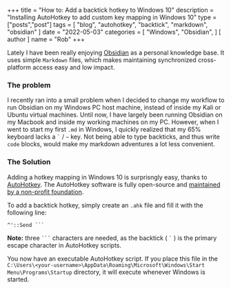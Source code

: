 +++
title = "How to: Add a backtick hotkey to Windows 10"
description = "Installing AutoHotkey to add custom key mapping in Windows 10"
type = ["posts","post"]
tags = [
    "blog",
    "autohotkey",
    "backtick",
    "markdown",
    "obsidian"
]
date = "2022-05-03"
categories = [
    "Windows",
    "Obsidian",
]
[ author ]
  name = "Rob"
+++

Lately I have been really enjoying [Obsidian](https://obsidian.md/) as a personal knowledge base. It uses simple `Markdown` files, which makes maintaining synchronized cross-platform access easy and low impact. 

### The problem

I recently ran into a small problem when I decided to change my workflow to run Obsidian on my Windows PC host machine, instead of inside my Kali or Ubuntu virtual machines. Until now, I have largely been running Obsidian on my Macbook and inside my working machines on my PC. However, when I went to start my first `.md` in Windows, I quickly realized that my 65% keyboard lacks a `` ` `` / `~` key. Not being able to type backticks, and thus write `code` blocks, would make my markdown adventures a lot less convenient.

### The Solution

Adding a hotkey mapping in Windows 10 is surprisngly easy, thanks to [AutoHotkey](https://www.autohotkey.com/). The AutoHotkey software is fully open-source and [maintained by a non-profit foundation](https://autohotkey.com/foundation/history.html). 

To add a backtick hotkey, simply create an `.ahk` file and fill it with the following line: 
```
^'::Send ```
```
**Note:** three `` ``` `` characters are needed, as the backtick ( `` ` `` ) is the primary escape character in AutoHotkey scripts. 

You now have an executable AutoHotkey script. If you place this file in the `C:\Users\<your-username>\AppData\Roaming\Microsoft\Windows\Start Menu\Programs\Startup` directory, it will execute whenever Windows is started. 
